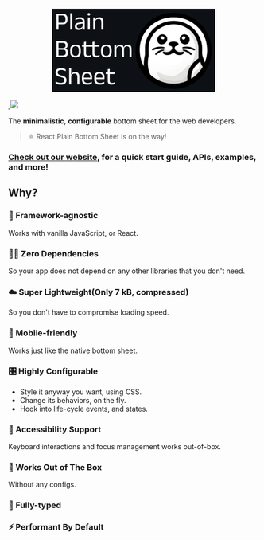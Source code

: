 <p align="center">
  <a href="https://plain-bottom-sheet-pbs-docs.vercel.app/">
    <img src="./documents/assets/header.png" width="328" height="167">
  </a>
</p>

<a href="https://bundlejs.com/?q=plain-bottom-sheet-core@0.4.1&config={%22esbuild%22:{%22external%22:[%22react%22,%22react-dom%22]}}" target="\_parent">
  <img alt="" src="https://deno.bundlejs.com/badge?q=plain-bottom-sheet-core@0.4.1&config={%22esbuild%22:{%22external%22:[%22react%22,%22react-dom%22]}}&badge=detailed" />
</a>
<a href="https://codecov.io/gh/PeterByun/plain-bottom-sheet" > 
 <img src="https://codecov.io/gh/PeterByun/plain-bottom-sheet/graph/badge.svg?token=WFHGUAI3GC"/> 
</a>

The **minimalistic**, **configurable** bottom sheet for the web developers.

> ⚛️ React Plain Bottom Sheet is on the way!

### [Check out our website](https://plain-bottom-sheet-pbs-docs.vercel.app/), for a quick start guide, APIs, examples, and more!

## Why?

### 🧩 Framework-agnostic

Works with vanilla JavaScript, or React.

### ⛓️‍💥 Zero Dependencies

So your app does not depend on any other libraries that you don't need.

### ☁️ Super Lightweight(Only 7 kB, compressed)

So you don't have to compromise loading speed.

### 📱 Mobile-friendly

Works just like the native bottom sheet.

### 🎛 Highly Configurable

- Style it anyway you want, using CSS.
- Change its behaviors, on the fly.
- Hook into life-cycle events, and states.

### 🦮 Accessibility Support

Keyboard interactions and focus management works out-of-box.

### 🍰 Works Out of The Box

Without any configs.

### 🦾 Fully-typed

### ⚡️ Performant By Default
